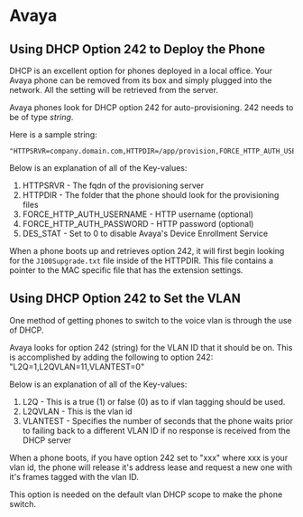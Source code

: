 # Avaya

## Using DHCP Option 242 to Deploy the Phone

DHCP is an excellent option for phones deployed in a local office. Your Avaya phone can be removed from its box and simply plugged into the network. All the setting will be retrieved from the server.

Avaya phones look for DHCP option 242 for auto-provisioning. 242 needs to be of type _string_.

Here is a sample string:

```
"HTTPSRVR=company.domain.com,HTTPDIR=/app/provision,FORCE_HTTP_AUTH_USERNAME=admin,FORCE_HTTP_AUTH_PASSWORD=password,DES_STAT=0"
```

Below is an explanation of all of the Key-values:

1. HTTPSRVR - The fqdn of the provisioning server
2. HTTPDIR - The folder that the phone should look for the provisioning files 
3. FORCE_HTTP_AUTH_USERNAME - HTTP username (optional)
4. FORCE_HTTP_AUTH_PASSWORD - HTTP password (optional)
5. DES_STAT - Set to 0 to disable Avaya's Device Enrollment Service

When a phone boots up and retrieves option 242, it will first begin looking for the `J100Supgrade.txt` file inside of the HTTPDIR. This file contains a pointer to the MAC specific file that has the extension settings.

## Using DHCP Option 242 to Set the VLAN

One method of getting phones to switch to the voice vlan is through the use of DHCP.

Avaya looks for option 242 (string) for the VLAN ID that it should be on. This is accomplished by adding the following to option 242: "L2Q=1,L2QVLAN=11,VLANTEST=0"

Below is an explanation of all of the Key-values:

1. L2Q - This is a true (1) or false (0) as to if vlan tagging should be used.
2. L2QVLAN - This is the vlan id
3. VLANTEST - Specifies the number of seconds that the phone waits prior to failing back to a different VLAN ID if no response is received from the DHCP server

When a phone boots, if you have option 242 set to "xxx" where xxx is your vlan id, the phone will release it's address lease and request a new one with it's frames tagged with the vlan ID.

This option is needed on the default vlan DHCP scope to make the phone switch.
